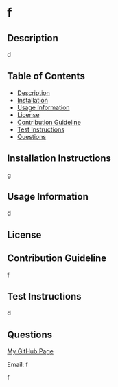 
# f

<!--[![License: MIT](https://img.shields.io/badge/License-BSD_2--Clause-yellow.svg)](https://opensource.org/licenses/MIT)-->

## Description 
d

## Table of Contents
  - [Description](#description)
  - [Installation](#installation)
  - [Usage Information](#usage-information)
  - [License](#license)
  - [Contribution Guideline](#contribution-guideline)
  - [Test Instructions](#test-instructions)
  - [Questions](#questions)

## Installation Instructions
g

## Usage Information
d

## License
 

## Contribution Guideline
f

## Test Instructions
d


## Questions
[My GitHub Page](https://github.com/d)

Email: f

f

